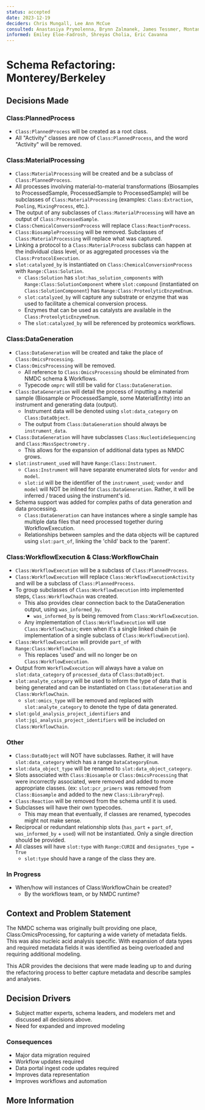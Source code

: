 ```yaml
---
status: accepted 
date: 2023-12-19
deciders: Chris Mungall, Lee Ann McCue
consulted: Anastasiya Prymolenna, Brynn Zalmanek, James Tessmer, Montana Smith, Sam Purvine, Yuri Corilo, Mark Miller, Michael Thorton, Alicia Clum, Mark Miller    
informed: Emiley Eloe-Fadrosh, Shreyas Cholia, Eric Cavanna 
---
```

# Schema Refactoring: Monterey/Berkeley

## Decisions Made

### Class:PlannedProcess
* `Class:PlannedProcess` will be created as a root class.
* All "Activity" classes are now of `Class:PlannedProcess`, and the word "Activity" will be removed.

### Class:MaterialProcessing
* `Class:MaterialProcessing` will be created and be a subclass of `Class:PlannedProcess`.
* All processes involving material-to-material transformations (Biosamples to ProcessedSample, ProcessedSample to ProcessedSample) will be subclasses of `Class:MaterialProcessing` (examples: `Class:Extraction`, `Pooling`, `MixingProcess`, etc.). 
* The output of any subclasses of `Class:MaterialProcessing` will have an output of `Class:ProcessedSample`.
* `Class:ChemicalConversionProcess` will replace `Class:ReactionProcess`.
* `Class:BiosampleProcessing` will be removed. Subclasses of `Class:MaterialProcessing` will replace what was captured. 
* Linking a protocol to a `Class:MaterialProcess` subclass can happen at the individual class level, or as aggregated processes via the `Class:ProtocolExecution`.
* `slot:catalyzed_by` is instantiated on `Class:ChemicalConversionProcess` with `Range:Class:Solution`.
  * `Class:Solution` has `slot:has_solution_components` with `Range:Class:SolutionComponent` where `slot:compound` (instantiated on `Class:SolutionComponent`) has `Range:Class:ProteolyticEnzymeEnum`.
  * `slot:catalyzed_by` will capture any substrate or enzyme that was used to facilitate a chemical conversion process. 
  * Enzymes that can be used as catalysts are available in the `Class:ProteolyticEnzymeEnum`.
  * The `slot:catalyzed_by` will be referenced by proteomics workflows.

### Class:DataGeneration
* `Class:DataGeneration` will be created and take the place of `Class:OmicsProcessing`.
* `Class:OmicsProcessing` will be removed.
  * All reference to `Class:OmicsProcessing` should be eliminated from NMDC schema & Workflows.
  * Typecode `omprc` will still be valid for `Class:DataGeneration`.
* `Class:DataGeneration` will detail the process of inputting a material sample (Biosample or ProcessedSample, some MaterialEntity) into an instrument and generating data (output).
  * Instrument data will be denoted using `slot:data_category` on `Class:DataObject`.
  * The output from `Class:DataGeneration` should always be `instrument_data`.
* `Class:DataGeneration` will have subclasses `Class:NucleotideSequencing` and `Class:MassSpectrometry` .
  * This allows for the expansion of additional data types as NMDC grows.
* `slot:instrument_used` will have `Range:Class:Instrument`.
  * `Class:Instrument` will have separate enumerated slots for `vendor` and `model`.
  * `slot:id` will be the identifier of the `instrument_used`; `vendor` and `model` will NOT be inlined for `Class:DataGeneration`. Rather, it will be inferred / traced using the instrument's id.
* Schema support was added for complex paths of data generation and data processing.
  * `Class:DataGeneration` can have instances where a single sample has multiple data files that need processed together during WorkflowExecution.  
  * Relationships between samples and the data objects will be captured using `slot:part_of`, linking the 'child' back to the 'parent'.

### Class:WorkflowExecution & Class:WorkflowChain
* `Class:WorkflowExecution` will be a subclass of `Class:PlannedProcess`.
* `Class:WorkflowExecution` will replace `Class:WorkflowExecutionActivity` and will be a subclass of `Class:PlannedProcess`.
* To group subclasses of `Class:WorkflowExecution` into implemented steps, `Class:WorkflowChain` was created.
  * This also provides clear connection back to the DataGeneration output, using `was_informed_by`.
    * `was_informed_by` is being removed from `Class:WorkflowExecution`.
  * Any implementation of `Class:WorkflowExecution` will use `Class:WorkflowChain`; even when it's a single linked chain (ie implementation of a single subclass of `Class:WorkflowExecution`).
* `Class:WorkflowExecution` will provide `part_of` with `Range:Class:WorkflowChain`.
  * This replaces 'used' and will no longer be on `Class:WorkflowExecution`.
* Output from `WorkflowExecution` will always have a value on `slot:data_category` of `processed_data` of `Class:DataObject`.
* `slot:analyte_category` will be used to inform the type of data that is being generated and can be instantiated on `Class:DataGeneration` and `Class:WorkflowChain`.
  * `slot:omics_type` will be removed and replaced with `slot:analyte_category` to denote the type of data generated.
* `slot:gold_analysis_project_identifiers` and `slot:jgi_analysis_project_identifiers` will be included on `Class:WorkflowChain`.

### Other
* `Class:DataObject` will NOT have subclasses. Rather, it will have `slot:data_category` which has a range `DataCategoryEnum`.
* `slot:data_object_type` will be renamed to `slot:data_object_category`. 
* Slots associated with `Class:Biosample` or `Class:OmicsProcessing` that were incorrectly associated, were removed and added to more appropriate classes. (ex: `slot:pcr_primers` was removed from `Class:Biosample` and added to the new `Class:LibraryPrep`).
* `Class:Reaction` will be removed from the schema until it is used.
* Subclasses will have their own typecodes.
  * This may mean that eventually, if classes are renamed, typecodes might not make sense.
* Reciprocal or redundant relationship slots (`has_part` + `part_of`, `was_informed_by` + `used`) will not be instantiated. Only a single direction should be provided.
* All classes will have `slot:type` with `Range:CURIE` and `designates_type = True`
  * `slot:type` should have a range of the class they are.

### In Progress
* When/how will instances of Class:WorkflowChain be created?
  * By the workflows team, or by NMDC runtime?

## Context and Problem Statement

The NMDC schema was originally built providing one place, Class:OmicsProcessing, for capturing a wide variety of metadata fields. This was also nucleic acid analysis specific. With expansion of data types and required metadata fields it was identified as being overloaded and requiring additional modeling.

This ADR provides the decisions that were made leading up to and during the refactoring process to better capture metadata and describe samples and analyses.

## Decision Drivers

* Subject matter experts, schema leaders, and modelers met and discussed all decisions above. 
* Need for expanded and improved modeling

### Consequences

* Major data migration required
* Workflow updates required
* Data portal ingest code updates required
* Improves data representation
* Improves workflows and automation

## More Information

